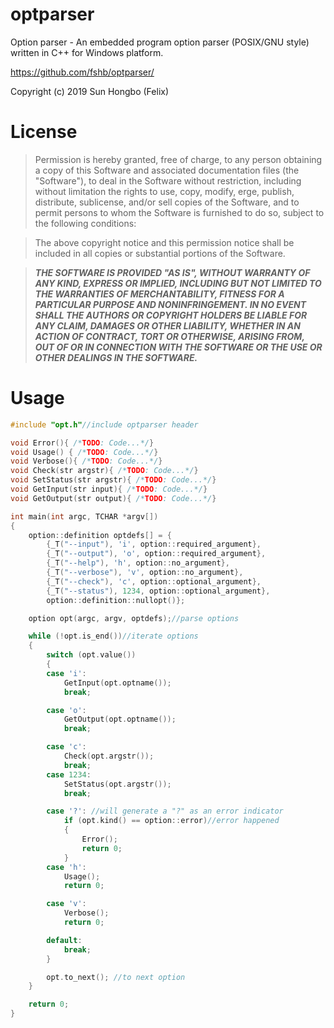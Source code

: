 # optparser
Option parser - An embedded program option parser (POSIX/GNU style) written in C++ for Windows platform. 

https://github.com/fshb/optparser/

Copyright (c) 2019 Sun Hongbo (Felix)

# License
>Permission is hereby granted, free of charge, to any person obtaining a copy of this Software and associated documentation files (the "Software"), to deal in the Software without restriction, including without limitation the rights to use, copy, modify,  erge, publish, distribute, sublicense, and/or sell copies of the Software, and to permit persons to whom the Software is furnished to do so, subject to the following conditions:

>The above copyright notice and this permission notice shall be included in all copies or substantial portions of the Software.

>***THE SOFTWARE IS PROVIDED "AS IS", WITHOUT WARRANTY OF ANY KIND, EXPRESS OR IMPLIED, INCLUDING BUT NOT LIMITED TO THE WARRANTIES OF MERCHANTABILITY, FITNESS FOR A PARTICULAR PURPOSE AND NONINFRINGEMENT. IN NO EVENT SHALL THE AUTHORS OR COPYRIGHT HOLDERS BE LIABLE FOR ANY CLAIM, DAMAGES OR OTHER LIABILITY, WHETHER IN AN ACTION OF CONTRACT, TORT OR OTHERWISE, ARISING FROM, OUT OF OR IN CONNECTION WITH THE SOFTWARE OR THE USE OR OTHER DEALINGS IN THE SOFTWARE.***

# Usage
```CPP
#include "opt.h"//include optparser header

void Error(){ /*TODO: Code...*/}
void Usage() { /*TODO: Code...*/}
void Verbose(){ /*TODO: Code...*/}
void Check(str argstr){ /*TODO: Code...*/}
void SetStatus(str argstr){ /*TODO: Code...*/}
void GetInput(str input){ /*TODO: Code...*/}
void GetOutput(str output){ /*TODO: Code...*/}

int main(int argc, TCHAR *argv[])
{
	option::definition optdefs[] = {
		{_T("--input"), 'i', option::required_argument},
		{_T("--output"), 'o', option::required_argument},
		{_T("--help"), 'h', option::no_argument},
		{_T("--verbose"), 'v', option::no_argument},
		{_T("--check"), 'c', option::optional_argument},
		{_T("--status"), 1234, option::optional_argument},
		option::definition::nullopt()};

	option opt(argc, argv, optdefs);//parse options

	while (!opt.is_end())//iterate options
	{
		switch (opt.value())
		{
		case 'i':
			GetInput(opt.optname());
			break;

		case 'o':
			GetOutput(opt.optname());
			break;

		case 'c':
			Check(opt.argstr());
			break;
		case 1234:
			SetStatus(opt.argstr());
			break;

		case '?': //will generate a "?" as an error indicator
			if (opt.kind() == option::error)//error happened
			{
				Error();
				return 0;
			}
		case 'h':
			Usage();
			return 0;

		case 'v':
			Verbose();
			return 0;

		default:
			break;
		}

		opt.to_next(); //to next option
	}

	return 0;
}
```